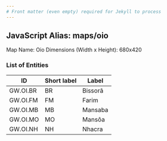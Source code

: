 ```yaml
---
# Front matter (even empty) required for Jekyll to process
---
```


## JavaScript Alias: maps/oio

Map Name: Oio
Dimensions (Width x Height): 680x420

### List of Entities

| ID       | Short label | Label   |
| -------- | ----------- | ------- |
| GW.OI.BR | BR          | Bissorã |
| GW.OI.FM | FM          | Farim   |
| GW.OI.MB | MB          | Mansaba |
| GW.OI.MO | MO          | Mansôa  |
| GW.OI.NH | NH          | Nhacra  |
